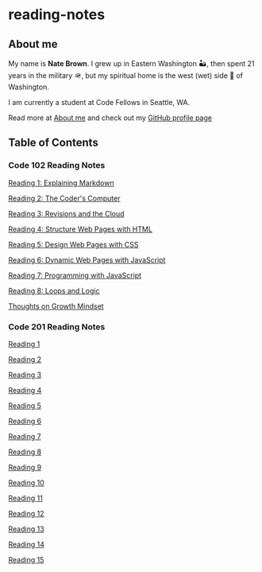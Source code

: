 # reading-notes

## About me

My name is **Nate Brown**. I grew up in Eastern Washington 🏜️, then spent 21 years in the military 🪖, but my spiritual home is the west (wet) side 🌲 of Washington.

I am currently a student at Code Fellows in Seattle, WA.

Read more at [About me](about-me.md) and check out my [GitHub profile page](https://github.com/nate-brown-1)

## Table of Contents

### Code 102 Reading Notes

[Reading 1: Explaining Markdown](courses/code-102/01-explaining-markdown.md)

[Reading 2: The Coder's Computer](courses/code-102/02-coder-computer.md)

[Reading 3: Revisions and the Cloud](courses/code-102/03-revisions-cloud.md)

[Reading 4: Structure Web Pages with HTML](courses/code-102/04-structure-html.md)

[Reading 5: Design Web Pages with CSS](courses/code-102/05-design-css.md)

[Reading 6: Dynamic Web Pages with JavaScript](courses/code-102/06-dynamic-javascript.md)

[Reading 7: Programming with JavaScript](courses/code-102/07-programming-javascript.md)

[Reading 8: Loops and Logic](courses/code-102/08-operators-loops.md)

[Thoughts on Growth Mindset](courses/code-102/growth-mindset.md)

### Code 201 Reading Notes

[Reading 1](courses/code-201/01-reading.md)

[Reading 2](courses/code-201/02-reading.md)

[Reading 3](courses/code-201/03-reading.md)

[Reading 4](courses/code-201/04-reading.md)

[Reading 5](courses/code-201/05-reading.md)

[Reading 6](courses/code-201/06-reading.md)

[Reading 7](courses/code-201/07-reading.md)

[Reading 8](courses/code-201/08-reading.md)

[Reading 9](courses/code-201/09-reading.md)

[Reading 10](courses/code-201/10-reading.md)

[Reading 11](courses/code-201/11-reading.md)

[Reading 12](courses/code-201/12-reading.md)

[Reading 13](courses/code-201/13-reading.md)

[Reading 14](courses/code-201/14-reading.md)

[Reading 15](courses/code-201/15-reading.md)
